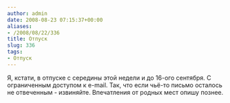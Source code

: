 ```yaml
---
author: admin
date: 2008-08-23 07:15:37+00:00
aliases:
- /2008/08/22/336
title: Отпуск
slug: 336
tags:
- Отпуск
---
```


Я, кстати, в отпуске с середины этой недели и до 16-ого сентября. С ограниченным доступом к e-mail. Так, что если чьё-то письмо осталось не отвеченным - извиняйте. Впечатления от родных мест опишу познее.
